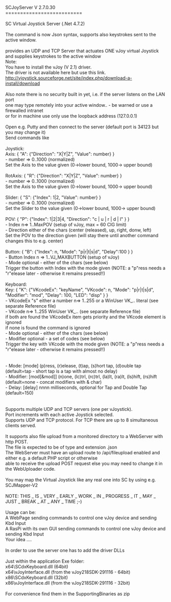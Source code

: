 SCJoyServer V 2.7.0.30<br>
==========================<br>
<br>
SC Virtual Joystick Server  (.Net 4.7.2)<br>
<br>
The command is now Json syntax, supports also keystrokes sent to the active window.<br>
<br>
provides an UDP and TCP Server that actuates ONE vJoy virtual Joystick and supplies keystrokes to the active window<br>
Note: <br>
You have to install the vJoy (V 2.1) driver.<br>
The driver is not available here but use this link.<br>
http://vjoystick.sourceforge.net/site/index.php/download-a-install/download    <br>
<br>
Also note there is no security built in yet, i.e. if the server listens on the LAN port <br>
one may type remotely into your active window.. - be warned or use a firewalled intranet<br>
or for in machine use only use the loopback address (127.0.0.1)<br>
<br>
Open e.g. Putty and then connect to the server (default port is 34123 but you may change it)<br>
Send commands like <br>
<br>
  Joystick:<br>
    Axis:     { "A": {"Direction": "X|Y|Z", "Value": number} }<br>
                - number => 0..1000 (normalized)<br>
		Set the Axis to the value given (0->lower bound, 1000-> upper bound)<br>
		<br>
    RotAxis:  { "R": {"Direction": "X|Y|Z", "Value": number} }<br>
                - number => 0..1000 (normalized)<br>
		Set the Axis to the value given (0->lower bound, 1000-> upper bound)<br>
    <br>
    Slider:   { "S": {"Index": 1|2, "Value": number} }<br>
                - number => 0..1000 (normalized)<br>
		Set the Slider to the value given (0->lower bound, 1000-> upper bound)<br>
    <br>
    POV:      { "P": {"Index": 1|2|3|4, "Direction": "c | u | r | d | l" } }   <br>
                - Index n=> 1..MaxPOV (setup of vJoy, max = 60 CIG limit)<br>
                - Direction either of the chars (center (released), up, right, donw, left)<br>
		Set the POV to the direction given (will stay there until another command changes this to e.g. center)<br>
		<br>
    Button:   { "B": {"Index": n, "Mode": "p|r|t|s|d", "Delay":100 } } <br>
                - Button Index n => 1..VJ_MAXBUTTON (setup of vJoy)<br>
                - Mode optional - either of the chars (see below)<br>
	    Trigger the button with Index with the mode given (NOTE: a "p"ress needs a "r"elease later - otherwise it remains pressed!!)<br>
		<br>
  Keyboard:<br>
    Key:      { "K": {"VKcodeEx": "keyName", "VKcode": n, "Mode": "p|r|t|s|d", "Modifier": "mod", "Delay": 100, "LED": "disp" } }  <br>
                - VKcodeEx "s" either a number n=> 1..255 or a WinUser VK_.. literal (see separate Reference file)<br>
                - VKcode n=> 1..255 WinUser VK_.. (see separate Reference file)<br>
                    if both are found the VKcodeEx item gets priority and the VKcode element is ignored<br>
                    if none is found the command is ignored<br>
                - Mode optional - either of the chars (see below)<br>
                - Modifier optional - a set of codes (see below)<br>
	    Trigger the key with VKcode with the mode given (NOTE: a "p"ress needs a "r"elease later - otherwise it remains pressed!!)<br>
		<br>
		<br>
     - Mode:     [mode]      (p)ress, (r)elease, (t)ap, (s)hort tap, (d)ouble tap           (default=tap - short tap is a tap with almost no delay)<br>
     - Modifier: [mod[&mod]] (n)one, (lc)trl, (rc)trl, (la)lt, (ra)lt, (ls)hift, (rs)hift   (default=none - concat modifiers with & char)<br>
     - Delay:    [delay]      nnnn  milliseconds, optional for Tap and Double Tap           (default=150)     <br>
<br>
<br>
Supports multiple UDP and TCP servers (one per vJoystick).<br>
 Port increments with each active Joystick selected.<br>
Supports UDP and TCP protocol. For TCP there are up to 8 simultaneous clients served.<br>
<br>
It supports also file upload from a monitored directory to a WebServer with http POST.<br>
The file is expected to be of type and extension .json<br>
The WebServer must have an upload route to /api/fileupload enabled and either e.g. a default PHP script or otherwise<br>
able to receive the upload POST request else you may need to change it in the WebUploader code.<br>
<br>
You may map the Virtual Joystick like any real one into SC by using e.g. SCJMapper-V2<br>
<br>
NOTE: THIS _ IS _ VERY _ EARLY _ WORK _ IN _ PROGRESS _ IT _ MAY _ JUST _ BREAK _ AT _ ANY _ TIME ;-)<br>
<br>
Usage can be:<br>
  A WebPage sending commands to control one vJoy device and sending Kbd Input <br>
  A RasPi with its own GUI sending commands to control one vJoy device and sending Kbd Input <br>
  Your idea ....<br>
<br>
In order to use the server one has to add the driver DLLs <br>
<br>
Just within the application Exe folder:<br>
x64\SCdxKeyboard.dll   (64bit)<br>
x64\vJoyInterface.dll  (from the vJoy218SDK-291116 - 64bit)<br>
x86\SCdxKeyboard.dll   (32bit)<br>
x86\vJoyInterface.dll  (from the vJoy218SDK-291116 - 32bit)<br>
<br>
For convenience find them in the SupportingBinaries as zip<br>
<br>
<br>



